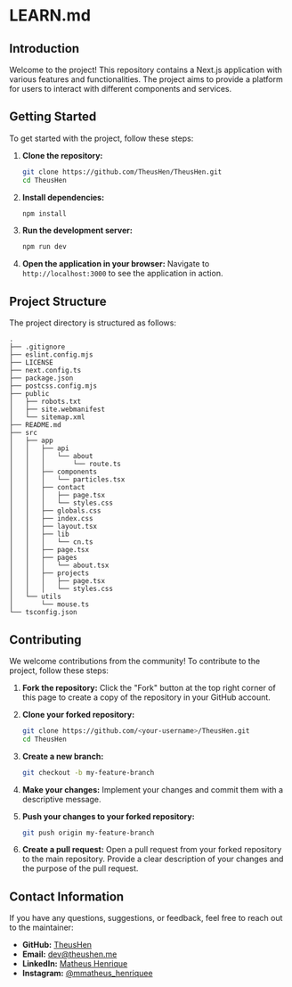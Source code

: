 # LEARN.md

## Introduction

Welcome to the project! This repository contains a Next.js application with various features and functionalities. The project aims to provide a platform for users to interact with different components and services.

## Getting Started

To get started with the project, follow these steps:

1. **Clone the repository:**
   ```bash
   git clone https://github.com/TheusHen/TheusHen.git
   cd TheusHen
   ```

2. **Install dependencies:**
   ```bash
   npm install
   ```

3. **Run the development server:**
   ```bash
   npm run dev
   ```

4. **Open the application in your browser:**
   Navigate to `http://localhost:3000` to see the application in action.

## Project Structure

The project directory is structured as follows:

```
.
├── .gitignore
├── eslint.config.mjs
├── LICENSE
├── next.config.ts
├── package.json
├── postcss.config.mjs
├── public
│   ├── robots.txt
│   ├── site.webmanifest
│   └── sitemap.xml
├── README.md
├── src
│   ├── app
│   │   ├── api
│   │   │   └── about
│   │   │       └── route.ts
│   │   ├── components
│   │   │   └── particles.tsx
│   │   ├── contact
│   │   │   ├── page.tsx
│   │   │   └── styles.css
│   │   ├── globals.css
│   │   ├── index.css
│   │   ├── layout.tsx
│   │   ├── lib
│   │   │   └── cn.ts
│   │   ├── page.tsx
│   │   ├── pages
│   │   │   └── about.tsx
│   │   ├── projects
│   │   │   ├── page.tsx
│   │   │   └── styles.css
│   └── utils
│       └── mouse.ts
└── tsconfig.json
```

## Contributing

We welcome contributions from the community! To contribute to the project, follow these steps:

1. **Fork the repository:**
   Click the "Fork" button at the top right corner of this page to create a copy of the repository in your GitHub account.

2. **Clone your forked repository:**
   ```bash
   git clone https://github.com/<your-username>/TheusHen.git
   cd TheusHen
   ```

3. **Create a new branch:**
   ```bash
   git checkout -b my-feature-branch
   ```

4. **Make your changes:**
   Implement your changes and commit them with a descriptive message.

5. **Push your changes to your forked repository:**
   ```bash
   git push origin my-feature-branch
   ```

6. **Create a pull request:**
   Open a pull request from your forked repository to the main repository. Provide a clear description of your changes and the purpose of the pull request.

## Contact Information

If you have any questions, suggestions, or feedback, feel free to reach out to the maintainer:

- **GitHub:** [TheusHen](https://github.com/TheusHen)
- **Email:** [dev@theushen.me](mailto:dev@theushen.me)
- **LinkedIn:** [Matheus Henrique](https://www.linkedin.com/in/matheus-henrique-741776367/)
- **Instagram:** [@mmatheus_henriquee](https://www.instagram.com/mmatheus_henriquee)
